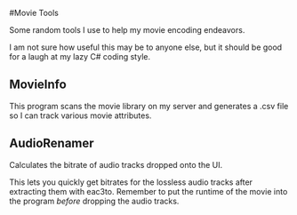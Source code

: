 #Movie Tools

Some random tools I use to help my movie encoding endeavors.

I am not sure how useful this may be to anyone else, but it should be good for a laugh at my lazy C# coding style.

## MovieInfo

This program scans the movie library on my server and generates a .csv file so I can track various movie attributes.

## AudioRenamer

Calculates the bitrate of audio tracks dropped onto the UI.

This lets you quickly get bitrates for the lossless audio tracks after extracting them with eac3to.
Remember to put the runtime of the movie into the program _before_ dropping the audio tracks.
